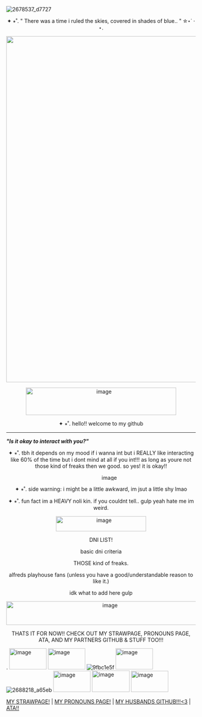 
 ![2678537_d7727](https://github.com/user-attachments/assets/3a72c914-1128-452d-8ee6-0287eeb43cfe)

 <p align="center">
      ✦ ⭒˚. " There was a time i ruled the skies, covered in shades of blue.. " ✮⋆˙ · ⋆.
  </p>
<p align="center">
      <img width="1280" height="920" alt="image" src="https://github.com/user-attachments/assets/4bd10787-9536-4388-9da2-f71c79a17b9d" />                                         

<p align="center">
<img width="400" height="73" alt="image" src="https://github.com/user-attachments/assets/e345f9f1-2611-47ed-857c-564c741276ec" />


   <p align="center">
       ✦ ⭒˚. hello!! welcome to my github
  </p>

  ----------------------------------------------------------------------------------
***"Is it okay to interact with you?"***


   <p align="center">
       ✦ ⭒˚. tbh it depends on my mood if i wanna int but i REALLY like interacting like 60% of the time but i dont mind at all if you int!!! as long as youre not those kind of freaks then we good. so yes! it is okay!!
  </p>

<p align="center">
 <img width="548" height="16" alt="image" src="https://github.com/user-attachments/assets/46f0680e-3f3e-4822-9ecf-281076914b0d" />


  
  <p align="center">
       ✦ ⭒˚. side warning: i might be a little awkward, im jsut a little shy lmao </3 but if i get too comfy pls pls pls tell me
  </p>
  <p align="center">
       ✦ ⭒˚. fun fact im a HEAVY noli kin. if you couldnt tell.. gulp yeah hate me im weird.
  </p>
  
 <p align="center">
   <img width="240" height="40" alt="image" src="https://github.com/user-attachments/assets/34300ca0-fc47-48ab-89ed-ff677d15537a" />



  <p align="center">
       DNI LIST!
  </p>

  <p align="center">
       basic dni criteria
  </p>
    <p align="center">
       THOSE kind of freaks.
  </p>
    <p align="center">
       alfreds playhouse fans (unless you have a good/understandable reason to like it.)
     
  <p align="center">
       idk what to add here gulp
  </p>
  <p align="center">
       <img width="536" height="63" alt="image" src="https://github.com/user-attachments/assets/3d985222-3697-4dea-ab91-7016e3d233b5" />
  </p>

  <p align="center">
       THATS IT FOR NOW!! CHECK OUT MY STRAWPAGE, PRONOUNS PAGE, ATA, AND MY PARTNERS GITHUB & STUFF TOO!!!
  </p>

. <img width="99" height="56" alt="image" src="https://github.com/user-attachments/assets/c6f5a826-12ed-4743-8fae-f248daef4c31" /> <img width="99" height="56" alt="image" src="https://github.com/user-attachments/assets/3051e086-f5f0-4b6c-9b66-594cd8dc0f08" /> ![9fbc1e5f](https://github.com/user-attachments/assets/9de898c2-86e7-4dbd-9ada-bcca63167931) <img width="99" height="56" alt="image" src="https://github.com/user-attachments/assets/00afb443-1717-448a-9669-2a0fc4280ccc" /> ![2688218_a65eb](https://github.com/user-attachments/assets/b1450c52-f8ea-46de-8a3c-de65beb2c4d9) <img width="99" height="56" alt="image" src="https://github.com/user-attachments/assets/47cebb44-64d7-4cac-a07a-36b14932e716" /> <img width="100" height="57" alt="image" src="https://github.com/user-attachments/assets/92673884-1452-451c-a0b6-d008a3edcd7e" /> <img width="99" height="56" alt="image" src="https://github.com/user-attachments/assets/9d674a08-03bc-4aaa-8bc8-57483b149465" />






[MY STRAWPAGE!](https://herewheretheworldisquiet.straw.page/) | [MY PRONOUNS PAGE!](https://en.pronouns.page/@FLESHBLOODANDGUT) | [MY HUSBANDS GITHUB!!!<3](https://github.com/Z-283-F) | [ATA!!](https://swaejudinoli.atabook.org/)



